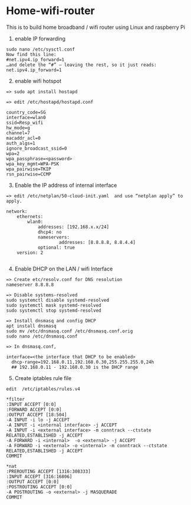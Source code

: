 # Home-wifi-router
This is to build home broadband / wifi router using Linux and raspberry Pi 



1. enable IP forwarding

```
sudo nano /etc/sysctl.conf
Now find this line:
#net.ipv4.ip_forward=1
…and delete the “#” – leaving the rest, so it just reads:
net.ipv4.ip_forward=1
```


2. enable wifi  hotspot

```
=> sudo apt install hostapd

=> edit /etc/hostapd/hostapd.conf

country_code=SG
interface=wlan0
ssid=Resp_wifi
hw_mode=g
channel=7
macaddr_acl=0
auth_algs=1
ignore_broadcast_ssid=0
wpa=2
wpa_passphrase=<password>
wpa_key_mgmt=WPA-PSK
wpa_pairwise=TKIP
rsn_pairwise=CCMP
```

3. Enable the IP address of internal interface

```
=> edit /etc/netplan/50-cloud-init.yaml  and use “netplan apply” to apply. 

network:
    ethernets:
        wlan0:
            addresses: [192.168.x.x/24]
            dhcp4: no
            nameservers:
                    addresses: [8.8.8.8, 8.8.4.4]
            optional: true 
    version: 2
    
```    

4. Enable DHCP on the LAN / wifi Interface

```
=> Create etc/resolv.conf for DNS resolution 
nameserver 8.8.8.8

=> Disable systems-resolved 
sudo systemctl disable systemd-resolved
sudo systemctl mask systemd-resolved
sudo systemctl stop systemd-resolved

=> Install dnsmasq and config DHCP
apt install dnsmasq 
sudo mv /etc/dnsmasq.conf /etc/dnsmasq.conf.orig
sudo nano /etc/dnsmasq.conf

=> In dnsmasq.conf, 

interface=<the interface that DHCP to be enabled>
  dhcp-range=192.168.0.11,192.168.0.30,255.255.255.0,24h
  ## 192.168.0.11 - 192.168.0.30 is the DHCP range
```


5. Create iptables rule file

```
edit  /etc/iptables/rules.v4

*filter
:INPUT ACCEPT [0:0]
:FORWARD ACCEPT [0:0]
:OUTPUT ACCEPT [18:504]
-A INPUT -i lo -j ACCEPT
-A INPUT -i <internal interface> -j ACCEPT
-A INPUT -i <external interface> -m conntrack --ctstate RELATED,ESTABLISHED -j ACCEPT
-A FORWARD -i <internal>  -o <external> -j ACCEPT
-A FORWARD -i <external> -o <internal> -m conntrack --ctstate RELATED,ESTABLISHED -j ACCEPT
COMMIT

*nat
:PREROUTING ACCEPT [1316:308333]
:INPUT ACCEPT [316:16806]
:OUTPUT ACCEPT [0:0]
:POSTROUTING ACCEPT [0:0]
-A POSTROUTING -o <external> -j MASQUERADE
COMMIT

```



